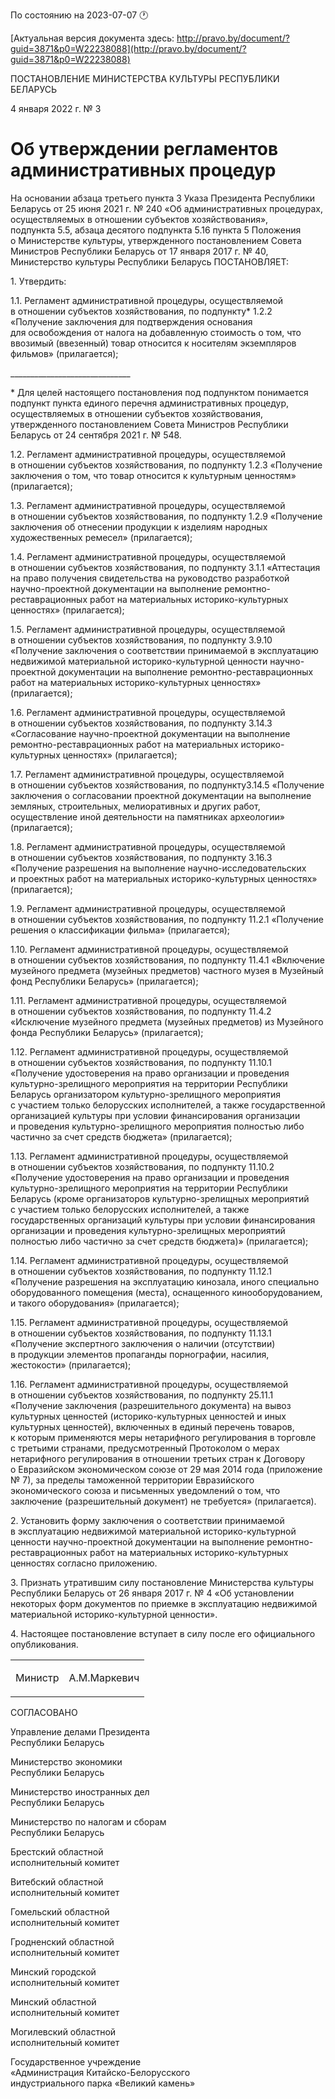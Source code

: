 По состоянию на 2023-07-07 &#x1F550;

[Актуальная версия документа здесь: http://pravo.by/document/?guid=3871&p0=W22238088](http://pravo.by/document/?guid=3871&p0=W22238088)

<p>ПОСТАНОВЛЕНИЕ МИНИСТЕРСТВА КУЛЬТУРЫ РЕСПУБЛИКИ БЕЛАРУСЬ</p>
<p>4 января 2022 г. № 3</p>
<h1>Об утверждении регламентов административных процедур</h1>
<p>На основании абзаца третьего пункта 3 Указа Президента Республики Беларусь от 25 июня 2021 г. № 240 «Об административных процедурах, осуществляемых в отношении субъектов хозяйствования», подпункта 5.5, абзаца десятого подпункта 5.16 пункта 5 Положения о Министерстве культуры, утвержденного постановлением Совета Министров Республики Беларусь от 17 января 2017 г. № 40, Министерство культуры Республики Беларусь ПОСТАНОВЛЯЕТ:</p>
<p>1. Утвердить:</p>
<p>1.1. Регламент административной процедуры, осуществляемой в отношении субъектов хозяйствования, по подпункту* 1.2.2 «Получение заключения для подтверждения основания для освобождения от налога на добавленную стоимость о том, что ввозимый (ввезенный) товар относится к носителям экземпляров фильмов» (прилагается);</p>
<p>______________________________</p>
<p>* Для целей настоящего постановления под подпунктом понимается подпункт пункта единого перечня административных процедур, осуществляемых в отношении субъектов хозяйствования, утвержденного постановлением Совета Министров Республики Беларусь от 24 сентября 2021 г. № 548.</p>
<p>1.2. Регламент административной процедуры, осуществляемой в отношении субъектов хозяйствования, по подпункту 1.2.3 «Получение заключения о том, что товар относится к культурным ценностям» (прилагается);</p>
<p>1.3. Регламент административной процедуры, осуществляемой в отношении субъектов хозяйствования, по подпункту 1.2.9 «Получение заключения об отнесении продукции к изделиям народных художественных ремесел» (прилагается);</p>
<p>1.4. Регламент административной процедуры, осуществляемой в отношении субъектов хозяйствования, по подпункту 3.1.1 «Аттестация на право получения свидетельства на руководство разработкой научно-проектной документации на выполнение ремонтно-реставрационных работ на материальных историко-культурных ценностях» (прилагается);</p>
<p>1.5. Регламент административной процедуры, осуществляемой в отношении субъектов хозяйствования, по подпункту 3.9.10 «Получение заключения о соответствии принимаемой в эксплуатацию недвижимой материальной историко-культурной ценности научно-проектной документации на выполнение ремонтно-реставрационных работ на материальных историко-культурных ценностях» (прилагается);</p>
<p>1.6. Регламент административной процедуры, осуществляемой в отношении субъектов хозяйствования, по подпункту 3.14.3 «Согласование научно-проектной документации на выполнение ремонтно-реставрационных работ на материальных историко-культурных ценностях» (прилагается);</p>
<p>1.7. Регламент административной процедуры, осуществляемой в отношении субъектов хозяйствования, по подпункту<sup></sup>3.14.5 «Получение заключения о согласовании проектной документации на выполнение земляных, строительных, мелиоративных и других работ, осуществление иной деятельности на памятниках археологии» (прилагается);</p>
<p>1.8. Регламент административной процедуры, осуществляемой в отношении субъектов хозяйствования, по подпункту 3.16.3 «Получение разрешения на выполнение научно-исследовательских и проектных работ на материальных историко-культурных ценностях» (прилагается);</p>
<p>1.9. Регламент административной процедуры, осуществляемой в отношении субъектов хозяйствования, по подпункту 11.2.1 «Получение решения о классификации фильма» (прилагается);</p>
<p>1.10. Регламент административной процедуры, осуществляемой в отношении субъектов хозяйствования, по подпункту 11.4.1 «Включение музейного предмета (музейных предметов) частного музея в Музейный фонд Республики Беларусь» (прилагается);</p>
<p>1.11. Регламент административной процедуры, осуществляемой в отношении субъектов хозяйствования, по подпункту 11.4.2 «Исключение музейного предмета (музейных предметов) из Музейного фонда Республики Беларусь» (прилагается);</p>
<p>1.12. Регламент административной процедуры, осуществляемой в отношении субъектов хозяйствования, по подпункту 11.10.1 «Получение удостоверения на право организации и проведения культурно-зрелищного мероприятия на территории Республики Беларусь организатором культурно-зрелищного мероприятия с участием только белорусских исполнителей, а также государственной организацией культуры при условии финансирования организации и проведения культурно-зрелищного мероприятия полностью либо частично за счет средств бюджета» (прилагается);</p>
<p>1.13. Регламент административной процедуры, осуществляемой в отношении субъектов хозяйствования, по подпункту 11.10.2 «Получение удостоверения на право организации и проведения культурно-зрелищного мероприятия на территории Республики Беларусь (кроме организаторов культурно-зрелищных мероприятий с участием только белорусских исполнителей, а также государственных организаций культуры при условии финансирования организации и проведения культурно-зрелищных мероприятий полностью либо частично за счет средств бюджета)» (прилагается);</p>
<p>1.14. Регламент административной процедуры, осуществляемой в отношении субъектов хозяйствования, по подпункту 11.12.1 «Получение разрешения на эксплуатацию кинозала, иного специально оборудованного помещения (места), оснащенного кинооборудованием, и такого оборудования» (прилагается);</p>
<p>1.15. Регламент административной процедуры, осуществляемой в отношении субъектов хозяйствования, по подпункту 11.13.1 «Получение экспертного заключения о наличии (отсутствии) в продукции элементов пропаганды порнографии, насилия, жестокости» (прилагается);</p>
<p>1.16. Регламент административной процедуры, осуществляемой в отношении субъектов хозяйствования, по подпункту 25.11.1 «Получение заключения (разрешительного документа) на вывоз культурных ценностей (историко-культурных ценностей и иных культурных ценностей), включенных в единый перечень товаров, к которым применяются меры нетарифного регулирования в торговле с третьими странами, предусмотренный Протоколом о мерах нетарифного регулирования в отношении третьих стран к Договору о Евразийском экономическом союзе от 29 мая 2014 года (приложение № 7), за пределы таможенной территории Евразийского экономического союза и письменных уведомлений о том, что заключение (разрешительный документ) не требуется» (прилагается).</p>
<p>2. Установить форму заключения о соответствии принимаемой в эксплуатацию недвижимой материальной историко-культурной ценности научно-проектной документации на выполнение ремонтно-реставрационных работ на материальных историко-культурных ценностях согласно приложению.</p>
<p>3. Признать утратившим силу постановление Министерства культуры Республики Беларусь от 26 января 2017 г. № 4 «Об установлении некоторых форм документов по приемке в эксплуатацию недвижимой материальной историко-культурной ценности».</p>
<p>4. Настоящее постановление вступает в силу после его официального опубликования.</p>
<p></p>
<table><tr>
<td><p>Министр</p></td>
<td><p>А.М.Маркевич</p></td>
</tr></table>
<p></p>
<p>СОГЛАСОВАНО</p>
<p>Управление делами Президента<br>Республики Беларусь</p>
<p>Министерство экономики<br>Республики Беларусь</p>
<p>Министерство иностранных дел<br>Республики Беларусь</p>
<p>Министерство по налогам и сборам<br>Республики Беларусь</p>
<p>Брестский областной<br>исполнительный комитет</p>
<p>Витебский областной<br>исполнительный комитет</p>
<p>Гомельский областной<br>исполнительный комитет</p>
<p>Гродненский областной<br>исполнительный комитет</p>
<p>Минский городской<br>исполнительный комитет</p>
<p>Минский областной<br>исполнительный комитет</p>
<p>Могилевский областной<br>исполнительный комитет</p>
<p>Государственное учреждение<br>«Администрация Китайско-Белорусского<br>индустриального парка «Великий камень»</p>
<p></p>